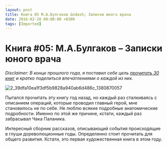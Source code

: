 ```yaml
---
layout: post
title: Книга 05 М.А.Булгаков &ndash; Записки юного врача
date: 2016-02-28 00:00:00 +0300
tags: [Imported]
---
```

# Книга #05: М.А.Булгаков – Записки юного врача

_Disclaimer: В конце прошлого года, я поставил себе цель [прочитать 30 книг](https://blog.alexeyev.me/2015/12/30-books-2016/ "2016: 30 книг") и кратко поделиться впечатлениями о каждой из них._

![2_39dfa10ea1f3df5b9828a940ab6d486c_1380870057](https://vlaim.s3.amazonaws.com/uploads/2016/02/2_39dfa10ea1f3df5b9828a940ab6d486c_1380870057.jpg)

Пытался прочитать эту книгу год назад, но каждый раз сталкиваясь с описанием операций, которые проводил главный герой, мне становилось не по себе. Не люблю всякие подробные анатомические подробности. Именно по этой же причине, кстати, каждый раз забрасывал Чака Паланика.

Интересный сборник рассказов, описывающий события происходящие в глуши дореволюционные годы. Определенно стоит прочитать для общего развития. Кстати, это первая художественная книга в этом году.